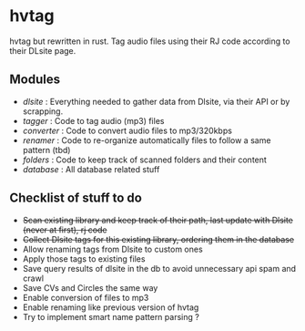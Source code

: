 # hvtag
hvtag but rewritten in rust. Tag audio files using their RJ code according to their DLsite page.

## Modules
- *dlsite* : Everything needed to gather data from Dlsite, via their API or by scrapping.
- *tagger* : Code to tag audio (mp3) files
- *converter* : Code to convert audio files to mp3/320kbps
- *renamer* : Code to re-organize automatically files to follow a same pattern (tbd)
- *folders* : Code to keep track of scanned folders and their content
- *database* : All database related stuff

## Checklist of stuff to do
- ~~Scan existing library and keep track of their path, last update with Dlsite (never at first), rj code~~
- ~~Collect Dlsite tags for this existing library, ordering them in the database~~
- Allow renaming tags from Dlsite to custom ones
- Apply those tags to existing files
- Save query results of dlsite in the db to avoid unnecessary api spam and crawl
- Save CVs and Circles the same way
- Enable conversion of files to mp3
- Enable renaming like previous version of hvtag
- Try to implement smart name pattern parsing ?
